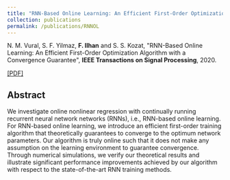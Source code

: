 ```yaml
---
title: "RNN-Based Online Learning: An Efficient First-Order Optimization Algorithm with a Convergence Guarantee"
collection: publications
permalink: /publications/RNNOL
---
```

N. M. Vural, S. F. Yilmaz, <b>F. Ilhan</b> and S. S. Kozat, "RNN-Based Online Learning: An Efficient First-Order Optimization Algorithm with a Convergence Guarantee", <b>IEEE Transactions on Signal Processing</b>, 2020.

[[PDF]](https://arxiv.org/abs/2003.03601)


## Abstract
We investigate online nonlinear regression with continually running recurrent neural network networks (RNNs), i.e., RNN-based online learning. For RNN-based online learning, we introduce an efficient first-order training algorithm that theoretically guarantees to converge to the optimum network parameters. Our algorithm is truly online such that it does not make any assumption on the learning environment to guarantee convergence. Through numerical simulations, we verify our theoretical results and illustrate significant performance improvements achieved by our algorithm with respect to the state-of-the-art RNN training methods.
